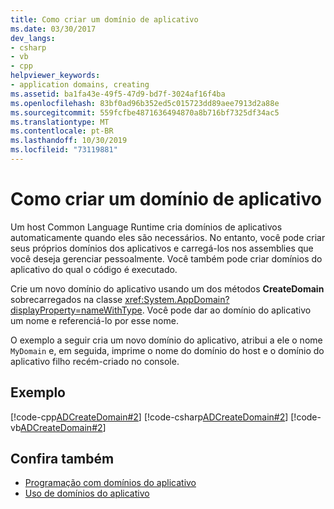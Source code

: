 ```yaml
---
title: Como criar um domínio de aplicativo
ms.date: 03/30/2017
dev_langs:
- csharp
- vb
- cpp
helpviewer_keywords:
- application domains, creating
ms.assetid: ba1fa43e-49f5-47d9-bd7f-3024af16f4ba
ms.openlocfilehash: 83bf0ad96b352ed5c015723dd89aee7913d2a88e
ms.sourcegitcommit: 559fcfbe4871636494870a8b716bf7325df34ac5
ms.translationtype: MT
ms.contentlocale: pt-BR
ms.lasthandoff: 10/30/2019
ms.locfileid: "73119881"
---
```

# <a name="how-to-create-an-application-domain"></a>Como criar um domínio de aplicativo
Um host Common Language Runtime cria domínios de aplicativos automaticamente quando eles são necessários. No entanto, você pode criar seus próprios domínios dos aplicativos e carregá-los nos assemblies que você deseja gerenciar pessoalmente. Você também pode criar domínios do aplicativo do qual o código é executado.  
  
 Crie um novo domínio do aplicativo usando um dos métodos **CreateDomain** sobrecarregados na classe <xref:System.AppDomain?displayProperty=nameWithType>. Você pode dar ao domínio do aplicativo um nome e referenciá-lo por esse nome.  
  
 O exemplo a seguir cria um novo domínio do aplicativo, atribui a ele o nome `MyDomain` e, em seguida, imprime o nome do domínio do host e o domínio do aplicativo filho recém-criado no console.  
  
## <a name="example"></a>Exemplo  
 [!code-cpp[ADCreateDomain#2](../../../samples/snippets/cpp/VS_Snippets_CLR/ADCreateDomain/CPP/source2.cpp#2)]
 [!code-csharp[ADCreateDomain#2](../../../samples/snippets/csharp/VS_Snippets_CLR/ADCreateDomain/CS/source2.cs#2)]
 [!code-vb[ADCreateDomain#2](../../../samples/snippets/visualbasic/VS_Snippets_CLR/ADCreateDomain/VB/source2.vb#2)]  
  
## <a name="see-also"></a>Confira também

- [Programação com domínios do aplicativo](application-domains.md#programming-with-application-domains)
- [Uso de domínios do aplicativo](use.md)
